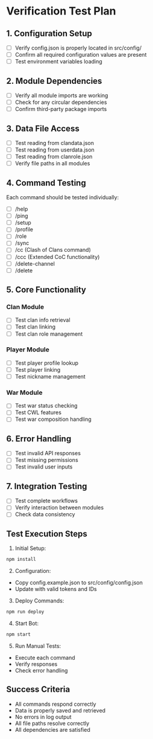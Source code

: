 # Verification Test Plan

## 1. Configuration Setup
- [ ] Verify config.json is properly located in src/config/
- [ ] Confirm all required configuration values are present
- [ ] Test environment variables loading

## 2. Module Dependencies
- [ ] Verify all module imports are working
- [ ] Check for any circular dependencies
- [ ] Confirm third-party package imports

## 3. Data File Access
- [ ] Test reading from clandata.json
- [ ] Test reading from userdata.json
- [ ] Test reading from clanrole.json
- [ ] Verify file paths in all modules

## 4. Command Testing
Each command should be tested individually:
- [ ] /help
- [ ] /ping
- [ ] /setup
- [ ] /profile
- [ ] /role
- [ ] /sync
- [ ] /cc (Clash of Clans command)
- [ ] /ccc (Extended CoC functionality)
- [ ] /delete-channel
- [ ] /delete

## 5. Core Functionality
### Clan Module
- [ ] Test clan info retrieval
- [ ] Test clan linking
- [ ] Test clan role management

### Player Module
- [ ] Test player profile lookup
- [ ] Test player linking
- [ ] Test nickname management

### War Module
- [ ] Test war status checking
- [ ] Test CWL features
- [ ] Test war composition handling

## 6. Error Handling
- [ ] Test invalid API responses
- [ ] Test missing permissions
- [ ] Test invalid user inputs

## 7. Integration Testing
- [ ] Test complete workflows
- [ ] Verify interaction between modules
- [ ] Check data consistency

## Test Execution Steps

1. Initial Setup:
```bash
npm install
```

2. Configuration:
- Copy config.example.json to src/config/config.json
- Update with valid tokens and IDs

3. Deploy Commands:
```bash
npm run deploy
```

4. Start Bot:
```bash
npm start
```

5. Run Manual Tests:
- Execute each command
- Verify responses
- Check error handling

## Success Criteria
- All commands respond correctly
- Data is properly saved and retrieved
- No errors in log output
- All file paths resolve correctly
- All dependencies are satisfied
